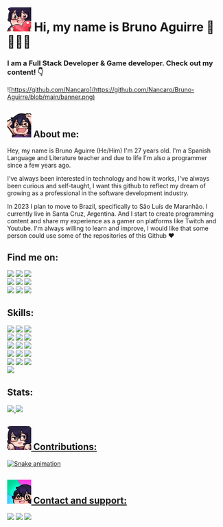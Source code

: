 # ![Emote heart](https://github.com/Nancaro/Bruno-Aguirre/blob/main/NANCAROEMOTEHEARTH11256.png) Hi, my name is Bruno Aguirre 👋👨🏻‍💻

### I am a Full Stack Developer & Game developer. Check out my content! 👇

![https://github.com/Nancaro](https://github.com/Nancaro/Bruno-Aguirre/blob/main/banner.png)

## ![Emote heart](https://github.com/Nancaro/Bruno-Aguirre/blob/main/emotebruno56.png) About me:
Hey, my name is Bruno Aguirre (He/Him) I'm 27 years old. 
I'm a Spanish Language and Literature teacher and due to life I'm also a programmer since a few years ago.

I've always been interested in technology and how it works, I've always been curious and self-taught, I want this github to reflect my dream of growing as a professional in the software development industry.

In 2023 I plan to move to Brazil, specifically to São Luís de Maranhão. I currently live in Santa Cruz, Argentina. And I start to create programming content and share my experience as a gamer on platforms like Twitch and Youtube. I'm always willing to learn and improve, I would like that some person could use some of the repositories of this Github ❤️

## Find me on:
<div> 
  <a href="https://twitter.com/nancaro_/" target="_blank"><img src="https://img.shields.io/badge/Twitter-1DA1F2?style=for-the-badge&logo=twitter&logoColor=white" target="_blank"></a>
  <a href="https://instagram.com/nancaro_/" target="_blank"><img src="https://img.shields.io/badge/-Instagram-%23E4405F?style=for-the-badge&logo=instagram&logoColor=white" target="_blank"></a>
 	<a href="https://www.twitch.tv/Nancaro" target="_blank"><img src="https://img.shields.io/badge/Twitch-9146FF?style=for-the-badge&logo=twitch&logoColor=white" target="_blank"></a>
  </br>
  <a href = "mailto:Nancaro@hotmail.com"><img src="https://img.shields.io/badge/Microsoft_Outlook-0078D4?style=for-the-badge&logo=microsoft-outlook&logoColor=white" target="_blank"></a>
  <a href="https://www.linkedin.com/in/bruno-aguirre21" target="_blank"><img src="https://img.shields.io/badge/-LinkedIn-%230077B5?style=for-the-badge&logo=linkedin&logoColor=white" target="_blank"></a>
  <a href="https://fpba-2a62c.web.app/" target="_blank"><img src="https://img.shields.io/badge/dev.to-0A0A0A?style=for-the-badge&logo=devdotto&logoColor=white" target="_blank"></a>
  </br>
  <a href="https://nancaro.itch.io/" target="_blank"><img src="https://img.shields.io/badge/Itch.io-FA5C5C?style=for-the-badge&logo=itchdotio&logoColor=white" target="_blank"></a>
 <a href="https://discord.gg/VmYHCtZ" target="_blank"><img src="https://img.shields.io/badge/Discord-7289DA?style=for-the-badge&logo=discord&logoColor=white" target="_blank"></a> 
   <a href="https://www.youtube.com/channel/UCZnWNawflnA82gWdBWPICjA" target="_blank"><img src="https://img.shields.io/badge/YouTube-FF0000?style=for-the-badge&logo=youtube&logoColor=white" target="_blank"></a>
    </div>

  
  ## Skills:
  <div> 
  <a href="Python" target="_blank"><img src="https://img.shields.io/badge/Python-3776AB?style=for-the-badge&logo=python&logoColor=white" target="_blank"></a>
  <a href="HTML" target="_blank"><img src="https://img.shields.io/badge/HTML5-E34F26?style=for-the-badge&logo=html5&logoColor=white" target="_blank"></a>
  <a href="CSS" target="_blank"><img src="https://img.shields.io/badge/CSS3-1572B6?style=for-the-badge&logo=css3&logoColor=white" target="_blank"></a>
  </br>
  <a href="TypeScript" target="_blank"><img src="https://img.shields.io/badge/TypeScript-007ACC?style=for-the-badge&logo=typescript&logoColor=white" target="_blank"></a>
   <a href="C++" target="_blank"><img src="https://img.shields.io/badge/C%2B%2B-00599C?style=for-the-badge&logo=c%2B%2B&logoColor=white" target="_blank"></a>
   <a href="Java" target="_blank"><img src="https://img.shields.io/badge/Java-ED8B00?style=for-the-badge&logo=java&logoColor=white" target="_blank"></a>
   </br>
   <a href="PHP" target="_blank"><img src="https://img.shields.io/badge/PHP-777BB4?style=for-the-badge&logo=php&logoColor=white" target="_blank"></a>
   <a href="Ruby" target="_blank"><img src="https://img.shields.io/badge/Ruby-CC342D?style=for-the-badge&logo=ruby&logoColor=white" target="_blank"></a>
   <a href="Angular" target="_blank"><img src="https://img.shields.io/badge/Angular-DD0031?style=for-the-badge&logo=angular&logoColor=white" target="_blank"></a>
   </br>
   <a href="Bootstrap" target="_blank"><img src="https://img.shields.io/badge/Bootstrap-563D7C?style=for-the-badge&logo=bootstrap&logoColor=white" target="_blank"></a>
   <a href="Spring" target="_blank"><img src="https://img.shields.io/badge/Spring-6DB33F?style=for-the-badge&logo=spring&logoColor=white" target="_blank"></a>
   <a href="MYSQL" target="_blank"><img src="https://img.shields.io/badge/MySQL-00000F?style=for-the-badge&logo=mysql&logoColor=white" target="_blank"></a>
   </br>
   <a href="Unity" target="_blank"><img src="https://img.shields.io/badge/Unity-100000?style=for-the-badge&logo=unity&logoColor=white" target="_blank"></a>
   <a href="Heroku" target="_blank"><img src="https://img.shields.io/badge/Heroku-430098?style=for-the-badge&logo=heroku&logoColor=white" target="_blank"></a>
   <a href="JS" target="_blank"><img src="https://img.shields.io/badge/JavaScript-F7DF1E?style=for-the-badge&logo=javascript&logoColor=black" target="_blank"></a>
   </br>
   <a href="Windows" target="_blank"><img src="https://img.shields.io/badge/Windows-0078D6?style=for-the-badge&logo=windows&logoColor=white" target="_blank"></a>
  </div>
 
 ## Stats:
 
<div align="justify">
  <a href="https://github.com/Nancaro">
  <img height="180em" src="https://github-readme-stats.vercel.app/api?username=Nancaro&show_icons=true&theme=transparent&include_all_commits=true&count_private=true"/>
  <img height="180em" src="https://github-readme-stats.vercel.app/api/top-langs/?username=Nancaro&layout=compact&langs_count=7&theme=transparent"/>
</div>
  
  ## ![Emote pride](https://github.com/Nancaro/Bruno-Aguirre/blob/main/strugnancaro56.png) Contributions:
 ![Snake animation](https://github.com/Nancaro/Nancaro/blob/output/github-contribution-grid-snake.svg)
  
## ![Emote pride](https://github.com/Nancaro/Bruno-Aguirre/blob/main/nancaroemotepogpride11256.png) Contact and support:
  <div>
   <a href="https://www.paypal.com/paypalme/Nancaro/" target="_blank"><img src="https://img.shields.io/badge/PayPal-00457C?style=for-the-badge&logo=paypal&logoColor=white" target="_blank"></a>
   <a href="https://ceneka.net/mp/d/Nancaro/" target="_blank"><img src="https://img.shields.io/badge/Buy_Me_A_Coffee-FFDD00?style=for-the-badge&logo=buy-me-a-coffee&logoColor=black" target="_blank"></a>
   <a href = "mailto:Nancaro@hotmail.com"><img src="https://img.shields.io/badge/Microsoft_Outlook-0078D4?style=for-the-badge&logo=microsoft-outlook&logoColor=white" target="_blank"></a>
  </div>
 
 
